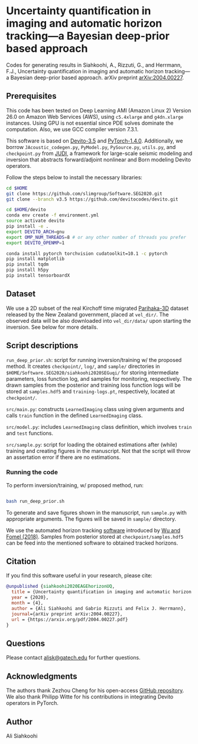 # Uncertainty quantification in imaging and automatic horizon tracking—a Bayesian deep-prior based approach

Codes for generating results in Siahkoohi, A., Rizzuti, G., and Herrmann, F.J., Uncertainty quantification in imaging and automatic horizon tracking—a Bayesian deep-prior based approach. arXiv preprint [arXiv:2004.00227](https://arxiv.org/abs/2004.00227).

## Prerequisites

This code has been tested on Deep Learning AMI (Amazon Linux 2) Version 26.0 on Amazon Web Services (AWS), using `c5.4xlarge` and `g4dn.xlarge` instances. Using GPU is not essential since PDE solves dominate the computation. Also, we use GCC compiler version 7.3.1.

This software is based on [Devito-3.5](https://github.com/devitocodes/devito/releases/tag/v3.5) and [PyTorch-1.4.0](https://github.com/pytorch/pytorch/releases/tag/v1.4.0). Additionally, we borrow `JAcoustic_codegen.py`\, `PyModel.py`\, `PySource.py`\, `utils.py`\, and `checkpoint.py` from [JUDI](https://github.com/slimgroup/JUDI.jl), a framework for large-scale seismic modeling and inversion that abstracts forward/adjoint nonlinear and Born modeling Devito operators.

Follow the steps below to install the necessary libraries:

```bash
cd $HOME
git clone https://github.com/slimgroup/Software.SEG2020.git
git clone --branch v3.5 https://github.com/devitocodes/devito.git

cd $HOME/devito
conda env create -f environment.yml
source activate devito
pip install -e .
export DEVITO_ARCH=gnu
export OMP_NUM_THREADS=8 # or any other number of threads you prefer
export DEVITO_OPENMP=1

conda install pytorch torchvision cudatoolkit=10.1 -c pytorch
pip install matplotlib
pip install tqdm
pip install h5py
pip install tensorboardX
```

## Dataset

We use a 2D subset of the real Kirchoff time migrated [Parihaka-3D](https://wiki.seg.org/wiki/Parihaka-3D) dataset released by the New Zealand government, placed at `vel_dir/`. The observed data will be also downloaded into `vel_dir/data/` upon starting the inversion. See below for more details.

## Script descriptions

`run_deep_prior.sh`\: script for running inversion/training w/ the proposed method. It  creates `checkpoint/`, `log/`, and `sample/` directories in `$HOME/Software.SEG2020/siahkoohi2020SEGuqi/` for storing intermediate parameters, loss function log, and samples for monitoring, respectively. The drawn samples from the posterior and training loss function logs will be stored at `samples.hdf5` and `training-logs.pt`, respectively, located at `checkpoint/`.

`src/main.py`\: constructs `LearnedImaging` class using given arguments and calls `train` function in the defined  `LearnedImaging` class.

`src/model.py`: includes `LearnedImaging` class definition, which involves `train` and `test` functions.

`src/sample.py`: script for loading the obtained estimations after (while) training and creating figures in the manuscript. Not that the script will throw an assertation error if there are no estimations.

### Running the code

To perform inversion/training, w/ proposed method, run:

```bash

bash run_deep_prior.sh

```

To generate and save figures shown in the manuscript, run `sample.py` with appropriate arguments. The figures will be saved in `sample/` directory.

We use the automated horizon tracking [software](https://github.com/xinwucwp/mhe) introduced by [Wu and Fomel (2018)](https://library.seg.org/doi/abs/10.1190/geo2017-0830.1). Samples from posterior stored at `checkpoint/samples.hdf5` can be feed into the mentioned software to obtained tracked horizons.

## Citation

If you find this software useful in your research, please cite:


```bibtex
@unpublished {siahkoohi2020EAGEhorizonUQ,
  title = {Uncertainty quantification in imaging and automatic horizon tracking---a Bayesian deep-prior based approach},
  year = {2020},
  month = {4},
  author = {Ali Siahkoohi and Gabrio Rizzuti and Felix J. Herrmann},
  journal={arXiv preprint arXiv:2004.00227},
  url = {https://arxiv.org/pdf/2004.00227.pdf}
}
```


## Questions

Please contact alisk@gatech.edu for further questions.

## Acknowledgments

The authors thank Zezhou Cheng for his open-access [GitHub repository](https://github.com/ZezhouCheng/GP-DIP). We also thank Philipp Witte for his contributions in integrating Devito operators in PyTorch.


## Author

Ali Siahkoohi

